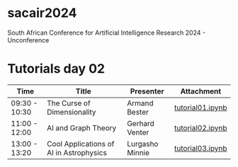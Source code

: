 # sacair2024
South African Conference for Artificial Intelligence Research 2024 - Unconference


# Tutorials day 02

|Time|Title|Presenter|Attachment|
|----|-----|---------|-----------|
|09:30 - 10:30 | The Curse of Dimensionality | Armand Bester | <a href="tutorial01.ipynb">tutorial01.ipynb</a>|
|11:00 - 12:00 |AI and Graph Theory |Gerhard Venter|<a href="tutorial02.ipynb">tutorial02.ipynb</a>|
|13:00 - 13:20 |Cool Applications of AI in Astrophysics|Lurgasho Minnie|<a href="tutorial03.ipynb">tutorial03.ipynb</a>

